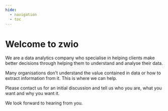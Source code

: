 ```yaml
---
hide:
  - navigation
  - toc
---
```

# Welcome to zwio

We are a data analytics company who specialise in helping clients make better decisions through helping them to understand and analyse their data.

Many organisations don't understand the value contained in data or how to extract information from it.  This is where we can help.

Please contact us for an initial discussion and tell us who you are, what you want and why you want it.

We look forward to hearing from you.

